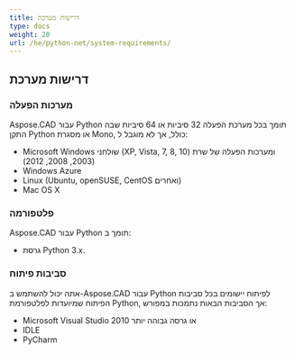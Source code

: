 ```yaml
---
title: דרישות מערכת
type: docs
weight: 20
url: /he/python-net/system-requirements/
---
```


## **דרישות מערכת**

### **מערכות הפעלה**

Aspose.CAD עבור Python תומך בכל מערכת הפעלה 32 סיביות או 64 סיביות שבה התקן Python או מסגרת Mono, כולל, אך לא מוגבל ל:

- Microsoft Windows שולחני (XP, Vista, 7, 8, 10) ומערכות הפעלה של שרת (2003, 2008, 2012)
- Windows Azure
- Linux (Ubuntu, openSUSE, CentOS ואחרים)
- Mac OS X

### **פלטפורמה**

Aspose.CAD עבור Python תומך ב:

- גרסת Python 3.x.

### **סביבות פיתוח**

אתה יכול להשתמש ב-Aspose.CAD עבור Python לפיתוח יישומים בכל סביבות הפיתוח שמיועדות לפלטפורמת Python, אך הסביבות הבאות נתמכות במפורש:

- Microsoft Visual Studio 2010 או גרסה גבוהה יותר
- IDLE
- PyCharm
